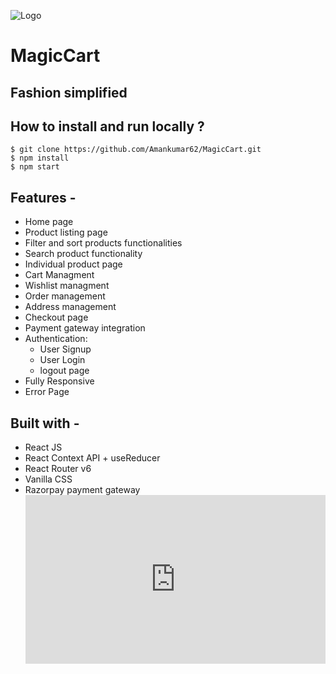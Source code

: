 ![Logo](https://document-export.canva.com/xgPCk/DAFbajxgPCk/7/thumbnail/0001.png?X-Amz-Algorithm=AWS4-HMAC-SHA256&X-Amz-Credential=AKIAQYCGKMUHWDTJW6UD%2F20230523%2Fus-east-1%2Fs3%2Faws4_request&X-Amz-Date=20230523T070729Z&X-Amz-Expires=27994&X-Amz-Signature=98f8c51b970a781fe903b5a9b6e8d094416a9c0e6fb319e1535108893bee6cb8&X-Amz-SignedHeaders=host&response-expires=Tue%2C%2023%20May%202023%2014%3A54%3A03%20GMT)
# MagicCart
## Fashion simplified 

## **How to install and run locally ?**

```
$ git clone https://github.com/Amankumar62/MagicCart.git
$ npm install
$ npm start
```
## **Features -**

- Home page
- Product listing page
- Filter and sort products functionalities
- Search product functionality
- Individual product page
- Cart Managment
- Wishlist managment
- Order management
- Address management
- Checkout page
- Payment gateway integration
- Authentication:
  - User Signup
  - User Login
  - logout page
 - Fully Responsive
 - Error Page

## **Built with -**

- React JS
- React Context API + useReducer
- React Router v6
- Vanilla CSS
- Razorpay payment gateway
[<div style="position: relative; padding-bottom: 56.25%; height: 0;"><iframe src="https://www.loom.com/embed/031feec2c39748bc8c09a09cee2082d0" frameborder="0" webkitallowfullscreen mozallowfullscreen allowfullscreen style="position: absolute; top: 0; left: 0; width: 100%; height: 100%;"></iframe></div>](https://www.loom.com/share/031feec2c39748bc8c09a09cee2082d0)
